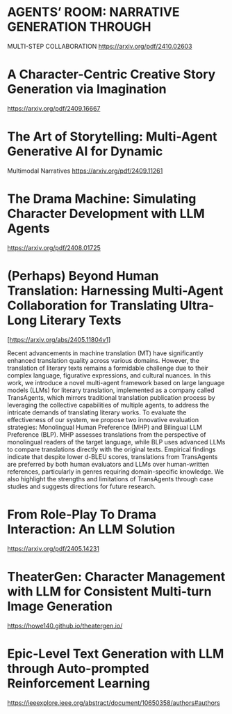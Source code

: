 # AGENTS’ ROOM: NARRATIVE GENERATION THROUGH
MULTI-STEP COLLABORATION
https://arxiv.org/pdf/2410.02603

# A Character-Centric Creative Story Generation via Imagination
https://arxiv.org/pdf/2409.16667

# The Art of Storytelling: Multi-Agent Generative AI for Dynamic
Multimodal Narratives
https://arxiv.org/pdf/2409.11261


# The Drama Machine: Simulating Character Development with LLM Agents
https://arxiv.org/pdf/2408.01725

# (Perhaps) Beyond Human Translation: Harnessing Multi-Agent Collaboration for Translating Ultra-Long Literary Texts

[https://arxiv.org/abs/2405.11804v1]

Recent advancements in machine translation (MT) have significantly enhanced translation quality across various domains. However, the translation of literary texts remains a formidable challenge due to their complex language, figurative expressions, and cultural nuances. In this work, we introduce a novel multi-agent framework based on large language models (LLMs) for literary translation, implemented as a company called TransAgents, which mirrors traditional translation publication process by leveraging the collective capabilities of multiple agents, to address the intricate demands of translating literary works. To evaluate the effectiveness of our system, we propose two innovative evaluation strategies: Monolingual Human Preference (MHP) and Bilingual LLM Preference (BLP). MHP assesses translations from the perspective of monolingual readers of the target language, while BLP uses advanced LLMs to compare translations directly with the original texts. Empirical findings indicate that despite lower d-BLEU scores, translations from TransAgents are preferred by both human evaluators and LLMs over human-written references, particularly in genres requiring domain-specific knowledge. We also highlight the strengths and limitations of TransAgents through case studies and suggests directions for future research.

# From Role-Play To Drama Interaction: An LLM Solution
https://arxiv.org/pdf/2405.14231

# TheaterGen: Character Management with LLM for Consistent Multi-turn Image Generation
https://howe140.github.io/theatergen.io/

# Epic-Level Text Generation with LLM through Auto-prompted Reinforcement Learning
https://ieeexplore.ieee.org/abstract/document/10650358/authors#authors

